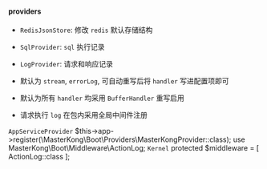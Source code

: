 #### providers
- `RedisJsonStore`: 修改 `redis` 默认存储结构
- `SqlProvider`: `sql` 执行记录
- `LogProvider`: 请求和响应记录

- 默认为 `stream`, `errorLog`, 可自动重写后将 `handler` 写进配置项即可
- 默认为所有 `handler` 均采用 `BufferHandler` 重写启用
- 请求执行 `log` 在包内采用全局中间件注册


`AppServiceProvider` $this->app->register(\MasterKong\Boot\Providers\MasterKongProvider::class);
use MasterKong\Boot\Middleware\ActionLog;
`Kernel`    protected $middleware = [
                            ActionLog::class
            ];
